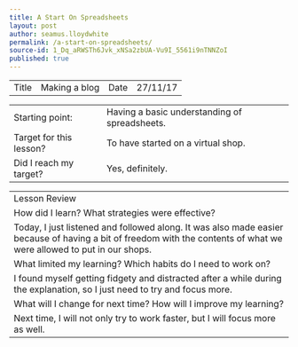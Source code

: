 ```yaml
---
title: A Start On Spreadsheets
layout: post
author: seamus.lloydwhite
permalink: /a-start-on-spreadsheets/
source-id: 1_Dq_aRWSTh6Jvk_xNSa2zbUA-Vu9I_5561i9nTNNZoI
published: true
---
```

<table>
  <tr>
    <td>Title</td>
    <td>Making a blog</td>
    <td>Date</td>
    <td>27/11/17</td>
  </tr>
</table>


<table>
  <tr>
    <td>Starting point:</td>
    <td>Having a basic understanding of spreadsheets.</td>
  </tr>
  <tr>
    <td>Target for this lesson?</td>
    <td>To have started on a virtual shop.</td>
  </tr>
  <tr>
    <td>Did I reach my target? </td>
    <td> Yes, definitely.</td>
  </tr>
</table>


<table>
  <tr>
    <td>Lesson Review</td>
  </tr>
  <tr>
    <td>How did I learn? What strategies were effective? </td>
  </tr>
  <tr>
    <td>Today, I just listened and followed along. It was also made easier because of having a bit of freedom with the contents of what we were allowed to put in our shops.</td>
  </tr>
  <tr>
    <td>What limited my learning? Which habits do I need to work on? </td>
  </tr>
  <tr>
    <td>I found myself getting fidgety and distracted after a while during the explanation, so I just need to try and focus more.</td>
  </tr>
  <tr>
    <td>What will I change for next time? How will I improve my learning?</td>
  </tr>
  <tr>
    <td>Next time, I will not only try to work faster, but I will focus more as well.</td>
  </tr>
</table>


